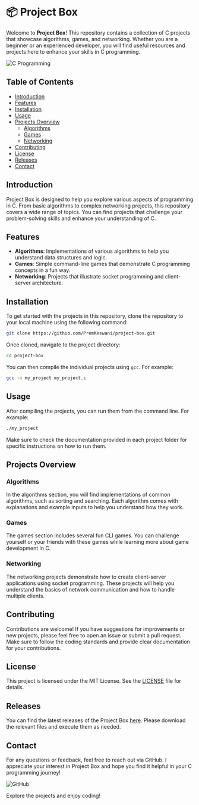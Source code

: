 # 📦 Project Box

Welcome to **Project Box**! This repository contains a collection of C projects that showcase algorithms, games, and networking. Whether you are a beginner or an experienced developer, you will find useful resources and projects here to enhance your skills in C programming.

![C Programming](https://img.shields.io/badge/C%20Programming-%23A8B400?style=flat&logo=c&logoColor=white)

## Table of Contents

- [Introduction](#introduction)
- [Features](#features)
- [Installation](#installation)
- [Usage](#usage)
- [Projects Overview](#projects-overview)
  - [Algorithms](#algorithms)
  - [Games](#games)
  - [Networking](#networking)
- [Contributing](#contributing)
- [License](#license)
- [Releases](#releases)
- [Contact](#contact)

## Introduction

Project Box is designed to help you explore various aspects of programming in C. From basic algorithms to complex networking projects, this repository covers a wide range of topics. You can find projects that challenge your problem-solving skills and enhance your understanding of C.

## Features

- **Algorithms**: Implementations of various algorithms to help you understand data structures and logic.
- **Games**: Simple command-line games that demonstrate C programming concepts in a fun way.
- **Networking**: Projects that illustrate socket programming and client-server architecture.

## Installation

To get started with the projects in this repository, clone the repository to your local machine using the following command:

```bash
git clone https://github.com/PremKeswani/project-box.git
```

Once cloned, navigate to the project directory:

```bash
cd project-box
```

You can then compile the individual projects using `gcc`. For example:

```bash
gcc -o my_project my_project.c
```

## Usage

After compiling the projects, you can run them from the command line. For example:

```bash
./my_project
```

Make sure to check the documentation provided in each project folder for specific instructions on how to run them.

## Projects Overview

### Algorithms

In the algorithms section, you will find implementations of common algorithms, such as sorting and searching. Each algorithm comes with explanations and example inputs to help you understand how they work.

### Games

The games section includes several fun CLI games. You can challenge yourself or your friends with these games while learning more about game development in C. 

### Networking

The networking projects demonstrate how to create client-server applications using socket programming. These projects will help you understand the basics of network communication and how to handle multiple clients.

## Contributing

Contributions are welcome! If you have suggestions for improvements or new projects, please feel free to open an issue or submit a pull request. Make sure to follow the coding standards and provide clear documentation for your contributions.

## License

This project is licensed under the MIT License. See the [LICENSE](LICENSE) file for details.

## Releases

You can find the latest releases of the Project Box [here](https://github.com/PremKeswani/project-box/releases). Please download the relevant files and execute them as needed.

## Contact

For any questions or feedback, feel free to reach out via GitHub. I appreciate your interest in Project Box and hope you find it helpful in your C programming journey!

![GitHub](https://img.shields.io/badge/GitHub-%23F1502F?style=flat&logo=github&logoColor=white)

Explore the projects and enjoy coding!
